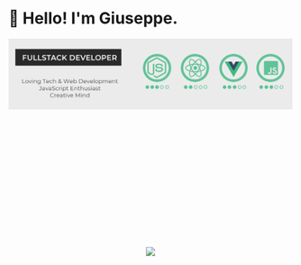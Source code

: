 # :wave: Hello! I'm Giuseppe.
<img src="gh-header-image.png" alt="Markdown Monster icon" style="float: left; margin-right: 10px;" />

<p>
</p>



```javascript
const reverbOd = {
    pronouns: "He" | "Him",
    code: ["JavaScript", "NodeJS", "C#", "ReactJS", "VueJS"],
    askMeAbout: ["web dev", "tech", "app dev", "music"],
    technologies: {
        frontEnd: {
            js: ["VueJS", "ReactJS"],
            css: ["bootstrap", "sass", "materialui", "bulma"]
        },
        backEnd: {
            js: ["nodejs", "express"],
            microsoft: ["c#"]
        },
        //devOps: ["AWS"],
        databases: ["mongo", "MySql"],
        misc: ["Webpack", "Socket.IO", "Photoshop", "Illustrator", "Xd"]
    },
    architecture: ["Progressive web applications", "Single page applications"],
    currentProject: "AquariumNext",
    funFact: "Profanity is the most used language in programming"
};
```

 </p> 
<div align ="center">
<a href ="https://github-readme-stats">
<img align ="center" src = "https://github-readme-stats.vercel.app/api?username=ReverbOD&count_private=true&theme=vue&show_icons=true&count_private=true">
</a>
</div>

<!--
**ReverbOD/ReverbOD** is a ✨ _special_ ✨ repository because its `README.md` (this file) appears on your GitHub profile.

Here are some ideas to get you started:

- 🔭 I’m currently working on ...
- 🌱 I’m currently learning ...
- 👯 I’m looking to collaborate on ...
- 🤔 I’m looking for help with ...
- 💬 Ask me about ...
- 📫 How to reach me: ...
- 😄 Pronouns: ...
- ⚡ Fun fact: ...
-->
